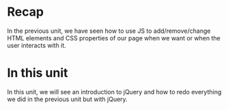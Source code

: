 # Recap
In the previous unit, we have seen how to use JS to add/remove/change HTML elements and CSS properties of our page when we want or when the user interacts with it.

# In this unit
In this unit, we will see an introduction to jQuery and how to redo everything we did in the previous unit but with jQuery.


